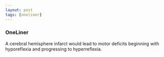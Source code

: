 ```yaml
---
layout: post
tags: [oneliner]
---
```



### OneLiner

A cerebral hemisphere infarct would lead to motor deficits beginning with hyporeflexia and progressing to hyperreflexia.
